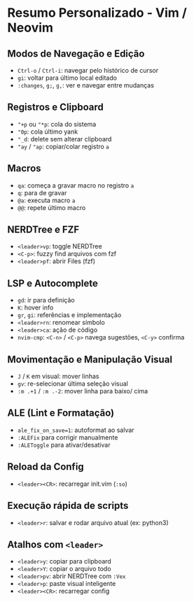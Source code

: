 # Resumo Personalizado - Vim / Neovim

## Modos de Navegação e Edição
- `Ctrl-o` / `Ctrl-i`: navegar pelo histórico de cursor  
- `gi`: voltar para último local editado  
- `:changes`, `g;`, `g,`: ver e navegar entre mudanças  

## Registros e Clipboard
- `"+p` ou `"*p`: cola do sistema  
- `"0p`: cola último yank  
- `"_d`: delete sem alterar clipboard  
- `"ay` / `"ap`: copiar/colar registro `a`  

## Macros
- `qa`: começa a gravar macro no registro `a`  
- `q`: para de gravar  
- `@a`: executa macro `a`  
- `@@`: repete último macro  

## NERDTree e FZF
- `<leader>vp`: toggle NERDTree  
- `<C-p>`: fuzzy find arquivos com fzf  
- `<leader>pf`: abrir Files (fzf)  

## LSP e Autocomplete
- `gd`: ir para definição  
- `K`: hover info  
- `gr`, `gi`: referências e implementação  
- `<leader>rn`: renomear símbolo  
- `<leader>ca`: ação de código  
- `nvim-cmp`: `<C-n>` / `<C-p>` navega sugestões, `<C-y>` confirma  

## Movimentação e Manipulação Visual
- `J` / `K` em visual: mover linhas  
- `gv`: re-selecionar última seleção visual  
- `:m .+1` / `:m .-2`: mover linha para baixo/ cima  

## ALE (Lint e Formatação)
- `ale_fix_on_save=1`: autoformat ao salvar  
- `:ALEFix` para corrigir manualmente  
- `:ALEToggle` para ativar/desativar  

## Reload da Config
- `<leader><CR>`: recarregar init.vim (`:so`)  

## Execução rápida de scripts
- `<leader>r`: salvar e rodar arquivo atual (ex: python3)  

## Atalhos com `<leader>`
- `<leader>y`: copiar para clipboard  
- `<leader>Y`: copiar o arquivo todo  
- `<leader>pv`: abrir NERDTree com `:Vex`  
- `<leader>p`: paste visual inteligente  
- `<leader><CR>`: recarregar config  

